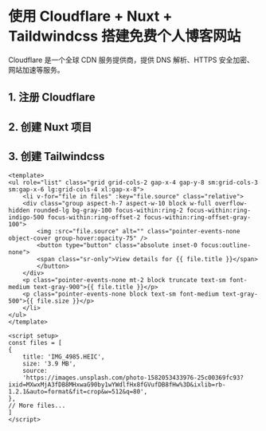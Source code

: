 # 使用 Cloudflare + Nuxt + Taildwindcss 搭建免费个人博客网站

Cloudflare 是一个全球 CDN 服务提供商，提供 DNS 解析、HTTPS 安全加密、网站加速等服务。
## 1. 注册 Cloudflare


## 2. 创建 Nuxt 项目

## 3. 创建 Tailwindcss
    <template>
    <ul role="list" class="grid grid-cols-2 gap-x-4 gap-y-8 sm:grid-cols-3 sm:gap-x-6 lg:grid-cols-4 xl:gap-x-8">
        <li v-for="file in files" :key="file.source" class="relative">
        <div class="group aspect-h-7 aspect-w-10 block w-full overflow-hidden rounded-lg bg-gray-100 focus-within:ring-2 focus-within:ring-indigo-500 focus-within:ring-offset-2 focus-within:ring-offset-gray-100">
            <img :src="file.source" alt="" class="pointer-events-none object-cover group-hover:opacity-75" />
            <button type="button" class="absolute inset-0 focus:outline-none">
            <span class="sr-only">View details for {{ file.title }}</span>
            </button>
        </div>
        <p class="pointer-events-none mt-2 block truncate text-sm font-medium text-gray-900">{{ file.title }}</p>
        <p class="pointer-events-none block text-sm font-medium text-gray-500">{{ file.size }}</p>
        </li>
    </ul>
    </template>

    <script setup>
    const files = [
    {
        title: 'IMG_4985.HEIC',
        size: '3.9 MB',
        source:
        'https://images.unsplash.com/photo-1582053433976-25c00369fc93?ixid=MXwxMjA3fDB8MHxwaG90by1wYWdlfHx8fGVufDB8fHw%3D&ixlib=rb-1.2.1&auto=format&fit=crop&w=512&q=80',
    },
    // More files...
    ]
    </script>

